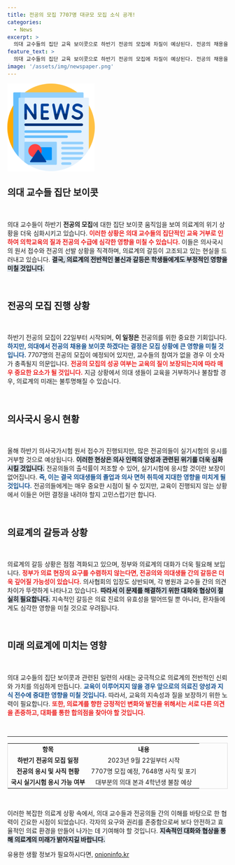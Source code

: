 ```yaml
---
title: 전공의 모집 7707명 대규모 모집 소식 공개!
categories:
  - News
excerpt: >
  의대 교수들의 집단 교육 보이콧으로 하반기 전공의 모집에 차질이 예상된다. 전공의 채용을 강행하는 병원과 이에 반대하는 의사들 간의 갈등이 심화되며, 의사국시 미응시 우려도 커지고 있다. 정부의 대책이 시급하다!
feature_text: >
  의대 교수들의 집단 교육 보이콧으로 하반기 전공의 모집에 차질이 예상된다. 전공의 채용을 강행하는 병원과 이에 반대하는 의사들 간의 갈등이 심화되며, 의사국시 미응시 우려도 커지고 있다. 정부의 대책이 시급하다!
image: '/assets/img/newspaper.png'
---
```


<p><img src="/assets/img/newspaper.png" alt="kimp 속보" /></p>

<h2 data-ke-size="size26">의대 교수들 집단 보이콧</h2>

<p data-ke-size="size16">&nbsp;</p>

<p>의대 교수들이 하반기 <b>전공의 모집</b>에 대한 집단 보이콧 움직임을 보여 의료계의 위기 상황을 더욱 심화시키고 있습니다. <b><span style="color: #ee2323;">이러한 상황은 의대 교수들의 집단적인 교육 거부로 인하여 의학교육의 질과 전공의 수급에 심각한 영향을 미칠 수 있습니다.</span></b> 이들은 의사국시의 원서 접수와 전공의 선발 상황을 직격하며, 의료계의 갈등이 고조되고 있는 현실을 드러내고 있습니다. <b><span style="background-color: #21538527;">결국, 의료계의 전반적인 불신과 갈등은 학생들에게도 부정적인 영향을 미칠 것입니다.</span></b> </p>

<p data-ke-size="size16">&nbsp;</p>

<h2 data-ke-size="size26">전공의 모집 진행 상황</h2>

<p data-ke-size="size16">&nbsp;</p>

<p>하반기 전공의 모집이 22일부터 시작되며, <b>이 일정은</b> 전공의를 위한 중요한 기회입니다. <b><span style="color: #1a5490;">하지만, 의대에서 전공의 채용을 보이콧 하겠다는 결정은 모집 상황에 큰 영향을 미칠 것입니다.</span></b> 7707명의 전공의 모집이 예정되어 있지만, 교수들의 참여가 없을 경우 이 숫자가 충족될지 의문입니다. <b><span style="color: #ee2323;">전공의 모집의 성공 여부는 교육의 질이 보장되는지에 따라 매우 중요한 요소가 될 것입니다.</span></b> 지금 상황에서 의대 생들이 교육을 거부하거나 불참할 경우, 의료계의 미래는 불투명해질 수 있습니다.</p>

<p data-ke-size="size16">&nbsp;</p>

<h2 data-ke-size="size26">의사국시 응시 현황</h2>

<p data-ke-size="size16">&nbsp;</p>

<p>올해 하반기 의사국가시험 원서 접수가 진행되지만, 많은 전공의들이 실기시험의 응시를 거부할 것으로 예상됩니다. <b><span style="background-color: #21538527;">이러한 현상은 의사 인력의 양성과 관련된 위기를 더욱 심화시킬 것입니다.</span></b> 전공의들의 출석률이 저조할 수 있어, 실기시험에 응시할 것이란 보장이 없어집니다. <b><span style="color: #1a5490;">즉, 이는 결국 의대생들의 졸업과 의사 면허 취득에 지대한 영향을 미치게 될 것입니다.</span></b> 전공의들에게는 매우 중요한 시점이 될 수 있지만, 교육이 진행되지 않는 상황에서 이들은 어떤 결정을 내려야 할지 고민스럽기만 합니다.</p>

<p data-ke-size="size16">&nbsp;</p>

<h2 data-ke-size="size26">의료계의 갈등과 상황</h2>

<p data-ke-size="size16">&nbsp;</p>

<p>의료계의 갈등 상황은 점점 격화되고 있으며, 정부와 의료계의 대화가 더욱 필요해 보입니다. <b><span style="color: #ee2323;">정부가 의료 현장의 요구를 수렴하지 않는다면, 전공의와 의대생들 간의 갈등은 더욱 깊어질 가능성이 있습니다.</span></b> 의사협회의 입장도 상반되며, 각 병원과 교수들 간의 의견 차이가 뚜렷하게 나타나고 있습니다. <b><span style="background-color: #21538527;">따라서 이 문제를 해결하기 위한 대화와 협상이 절실히 필요합니다.</span></b> 지속적인 갈등은 의료 진료의 유효성을 떨어뜨릴 뿐 아니라, 환자들에게도 심각한 영향을 미칠 것으로 우려됩니다.</p>

<p data-ke-size="size16">&nbsp;</p>

<h2 data-ke-size="size26">미래 의료계에 미치는 영향</h2>

<p data-ke-size="size16">&nbsp;</p>

<p>의대 교수들의 집단 보이콧과 관련된 일련의 사태는 궁극적으로 의료계의 전반적인 신뢰와 가치를 의심하게 만듭니다. <b><span style="color: #1a5490;">교육이 이루어지지 않을 경우 앞으로의 의료진 양성과 지식 전수에 중대한 영향을 미칠 것입니다.</span></b> 따라서, 교육의 지속성과 질을 보장하기 위한 노력이 필요합니다. <b><span style="color: #ee2323;">또한, 의료계를 향한 긍정적인 변화와 발전을 위해서는 서로 다른 의견을 존중하고, 대화를 통한 합의점을 찾아야 할 것입니다.</span></b></p>

<p data-ke-size="size16">&nbsp;</p>

<hr>

<table style="width: 100%; border: 1px solid #ddd;">
    <tr>
        <td style="text-align: center; height: 17px;"><b>항목</b></td>
        <td style="text-align: center; height: 17px;"><b>내용</b></td>
    </tr>
    <tr>
        <td style="text-align: center; height: 17px;"><b>하반기 전공의 모집 일정</b></td>
        <td style="text-align: center; height: 17px;">2023년 9월 22일부터 시작</td>
    </tr>
    <tr>
        <td style="text-align: center; height: 17px;"><b>전공의 응시 및 사직 현황</b></td>
        <td style="text-align: center; height: 17px;">7707명 모집 예정, 7648명 사직 및 포기</td>
    </tr>
    <tr>
        <td style="text-align: center; height: 17px;"><b>국시 실기시험 응시 가능 여부</b></td>
        <td style="text-align: center; height: 17px;">대부분의 의대 본과 4학년생 불참 예상</td>
    </tr>
</table>

<p data-ke-size="size16">&nbsp;</p>

<p>이러한 복잡한 의료계 상황 속에서, 의대 교수들과 전공의들 간의 이해를 바탕으로 한 협력이 긴요한 시점이 되었습니다. 각자의 요구와 권리를 존중함으로써 보다 안전하고 효율적인 의료 환경을 만들어 나가는 데 기여해야 할 것입니다. <b><span style="background-color: #21538527;">지속적인 대화와 협상을 통해 의료계의 미래가 밝아지길 바랍니다.</span></b></p>
유용한 생활 정보가 필요하시다면, <a href="https://onioninfo.kr" rel="dofollow">onioninfo.kr</a>



